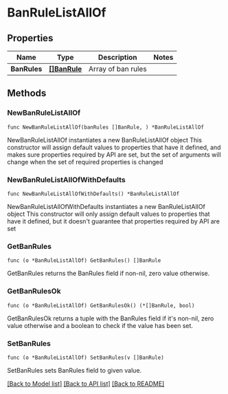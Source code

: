 # BanRuleListAllOf

## Properties

Name | Type | Description | Notes
------------ | ------------- | ------------- | -------------
**BanRules** | [**[]BanRule**](BanRule.md) | Array of ban rules | 

## Methods

### NewBanRuleListAllOf

`func NewBanRuleListAllOf(banRules []BanRule, ) *BanRuleListAllOf`

NewBanRuleListAllOf instantiates a new BanRuleListAllOf object
This constructor will assign default values to properties that have it defined,
and makes sure properties required by API are set, but the set of arguments
will change when the set of required properties is changed

### NewBanRuleListAllOfWithDefaults

`func NewBanRuleListAllOfWithDefaults() *BanRuleListAllOf`

NewBanRuleListAllOfWithDefaults instantiates a new BanRuleListAllOf object
This constructor will only assign default values to properties that have it defined,
but it doesn't guarantee that properties required by API are set

### GetBanRules

`func (o *BanRuleListAllOf) GetBanRules() []BanRule`

GetBanRules returns the BanRules field if non-nil, zero value otherwise.

### GetBanRulesOk

`func (o *BanRuleListAllOf) GetBanRulesOk() (*[]BanRule, bool)`

GetBanRulesOk returns a tuple with the BanRules field if it's non-nil, zero value otherwise
and a boolean to check if the value has been set.

### SetBanRules

`func (o *BanRuleListAllOf) SetBanRules(v []BanRule)`

SetBanRules sets BanRules field to given value.



[[Back to Model list]](../README.md#documentation-for-models) [[Back to API list]](../README.md#documentation-for-api-endpoints) [[Back to README]](../README.md)


